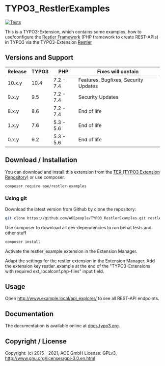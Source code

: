 # TYPO3_RestlerExamples

[![Tests](https://github.com/AOEpeople/TYPO3_RestlerExamples/actions/workflows/tests.yml/badge.svg?branch=TYPO3V9)](https://github.com/AOEpeople/TYPO3_RestlerExamples/actions/workflows/tests.yml)

This is a TYPO3-Extension, which contains some examples, how to use/configure the [Restler Framework][LuracastRestler] (PHP framework to create REST-APIs)
in TYPO3 via the TYPO3-Extension [Restler][TYPO3_Restler]

## Versions and Support

| Release  | TYPO3 | PHP   | Fixes will contain
|---|---|---|---|
| 10.x.y | 10.4 | 7.2 - 7.4 | Features, Bugfixes, Security Updates
| 9.x.y  | 9.5  | 7.2 - 7.4 | Security Updates
| 8.x.y  | 8.6  | 7.2 - 7.4 | End of life
| 1.x.y  | 7.6  | 5.3 - 5.6 | End of life
| 0.x.y  | 6.2  | 5.3 - 5.6 | End of life

## Download / Installation

You can download and install this extension from the [TER (TYPO3 Extension Repository)][RestlerExamples_TER] or use composer.

```shell script
composer require aoe/restler-examples
```

### Using git

Download the latest version from Github by clone the repository:

```bash
git clone https://github.com/AOEpeople/TYPO3_RestlerExamples.git restler_examples
```

Use composer to download all dev-dependencies to run behat tests and other stuff
```bash
composer install
```

Activate the restler_example extension in the Extension Manager.

Adapt the settings for the restler extension in the Extension Manager.
Add the extension key restler_example at the end of the "TYPO3-Extensions with required ext_localconf.php-files" input field.

## Usage
Open http://www.example.local/api_explorer/ to see all REST-API endpoints.

## Documentation

The documentation is available online at [docs.typo3.org][RestlerExamples_Documentation].

## Copyright / License

Copyright: (c) 2015 - 2021, AOE GmbH
License: GPLv3, <http://www.gnu.org/licenses/gpl-3.0.en.html>

[LuracastRestler]: https://github.com/Luracast/Restler
[TYPO3_Restler]: https://github.com/AOEpeople/TYPO3_Restler
[RestlerExamples_TER]: https://extensions.typo3.org/extension/restler_examples
[RestlerExamples_Documentation]: https://docs.typo3.org/typo3cms/extensions/restler_examples/stable/
